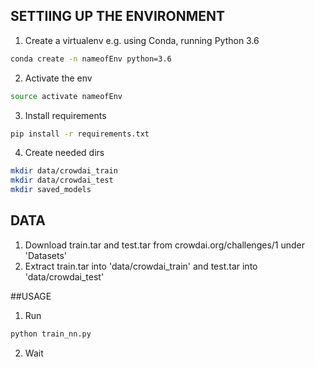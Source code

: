 ## SETTIING UP THE ENVIRONMENT
1. Create a virtualenv e.g. using Conda, running Python 3.6
```bash
conda create -n nameofEnv python=3.6
```
2. Activate the env
```bash
source activate nameofEnv
```
3. Install requirements
```bash
pip install -r requirements.txt
```

4. Create needed dirs
```bash
mkdir data/crowdai_train
mkdir data/crowdai_test
mkdir saved_models
```

## DATA
1. Download train.tar and test.tar from crowdai.org/challenges/1 under 'Datasets'
2. Extract train.tar into 'data/crowdai_train' and test.tar into 'data/crowdai_test'


##USAGE
1. Run
```bash
python train_nn.py
```

2. Wait
